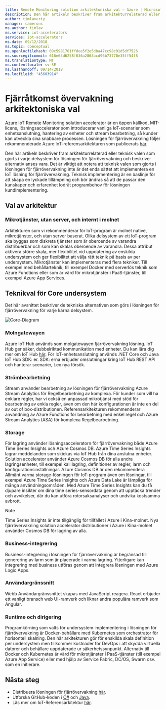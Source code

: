 ```yaml
---
title: Remote Monitoring solution arkitektoniska val – Azure | Microsoft Docs
description: Den här artikeln beskriver fram arkitekturrelaterad eller teknisk valen som gjorts i fjärrövervakning
author: timlaverty
manager: camerons
ms.author: timlav
ms.service: iot-accelerators
services: iot-accelerators
ms.date: 09/12/2018
ms.topic: conceptual
ms.openlocfilehash: 09c5981701ffdee5f2e5dba47cc98c91d5df7526
ms.sourcegitcommit: 616e63d6258f036a2863acd96b73770e35ff54f8
ms.translationtype: MT
ms.contentlocale: sv-SE
ms.lasthandoff: 09/14/2018
ms.locfileid: "45603914"
---
```

# <a name="remote-monitoring-architectural-choices"></a>Fjärråtkomst övervakning arkitektoniska val

Azure IoT Remote Monitoring solution accelerator är en öppen källkod, MIT-licens, lösningsaccelerator som introducerar vanliga IoT-scenarier som enhetsanslutning, hantering av enheter och stream bearbetning, så kunder kan utveckla sina snabbare processen.  Lösningen för fjärrövervakning följer rekommenderade Azure IoT-referensarkitekturen som publicerats [här](https://aka.ms/iotrefarchitecture).  

Den här artikeln beskriver fram arkitekturrelaterad eller teknisk valen som gjorts i varje delsystem för lösningen för fjärrövervakning och beskriver alternativ anses vara.  Det är viktigt att notera att teknisk valen som gjorts i lösningen för fjärrövervakning inte är det enda sättet att implementera en IoT lösning för fjärrövervakning.  Teknisk implementering är en baslinje för att skapa en lyckade tillämpning och bör ändras så att de passar den kunskaper och erfarenhet lodrät programbehov för lösningen kundimplementering.

## <a name="architectural-choices"></a>Val av arkitektur

### <a name="microservices-serverless-and-cloud-native"></a>Mikrotjänster, utan server, och internt i molnet

Arkitekturen som vi rekommenderar för IoT-program är molnet native, mikrotjänster, och utan server baserat.  Olika delsystem av ett IoT-program ska byggas som diskreta tjänster som är oberoende av varandra distribuerbar och som kan skalas oberoende av varandra.  Dessa attribut aktivera större skala, mer flexibilitet vid uppdatering av enskilda undersystem och ger flexibilitet att välja rätt teknik på basis av per undersystem.  Mikrotjänster kan implementeras med flera tekniker. Till exempel med behållarteknik, till exempel Docker med serverlös teknik som Azure Functions eller som är värd för mikrotjänster i PaaS-tjänster, till exempel Azure App Services.

## <a name="core-subsystem-technology-choices"></a>Teknikval för Core undersystem

Det här avsnittet beskriver de tekniska alternativen som görs i lösningen för fjärrövervakning för varje kärna delsystem.

![Core-Diagram](./media/iot-accelerators-remote-monitoring-architectural-choices/subsystem.png) 

### <a name="cloud-gateway"></a>Molngatewayen
Azure IoT Hub används som molgatewayen fjärrövervakning lösning.  IoT Hub ger säker, dubbelriktad kommunikation med enheter. Du kan lära dig mer om IoT Hub [här](https://azure.microsoft.com/services/iot-hub/). För IoT-enhetsanslutning används .NET Core och Java IoT Hub SDK: er.  SDK: erna erbjuder omslutningar kring IoT Hub REST API och hanterar scenarier, t.ex nya försök.

### <a name="stream-processing"></a>Strömbearbetning
Stream använder bearbetning av lösningen för fjärrövervakning Azure Stream Analytics för Regelbearbetning av komplexa.  För kunder som vill ha enklare regler, har vi också en anpassad mikrotjänst med stöd för bearbetning av enkla regler, även om den här konfigurationen är inte en del av out of box-distributionen. Referensarkitekturen rekommenderar användning av Azure Functions för bearbetning med enkel regel och Azure Stream Analytics (ASA) för komplexa Regelbearbetning.  

### <a name="storage"></a>Storage
För lagring använder lösningsacceleratorn för fjärrövervakning både Azure Time Series Insights och Azure Cosmos DB. Azure Time Series Insights lagrar meddelanden som skickas via IoT Hub från dina anslutna enheter. Solution accelerator använder Azure Cosmos DB för alla andra lagringsenheter, till exempel kall lagring, definitioner av regler, larm och konfigurationsinställningar. Azure Cosmos DB är den rekommendera Allmänt varma storage-lösningen för IoT-program även om lösningar, till exempel Azure Time Series Insights och Azure Data Lake är lämpliga för många användningsområden. Med Azure Time Series Insights kan du få djupare insikter om dina time series-sensordata genom att upptäcka trender och avvikelser, där du kan utföra rotorsaksanalyser och undvika kostsamma avbrott. 

> [!NOTE]
> Time Series Insights är inte tillgänglig för tillfället i Azure i Kina-molnet. Nya fjärrövervakning solution accelerator distributioner i Azure i Kina-molnet använder Cosmos DB för lagring av alla.

### <a name="business-integration"></a>Business-integrering
Business-integrering i lösningen för fjärrövervakning är begränsad till generering av larm som är placerade i varma lagring. Ytterligare kan integrering med business utföras genom att integrera lösningen med Azure Logic Apps.

### <a name="user-interface"></a>Användargränssnitt
Webb Användargränssnittet skapas med JavaScript reagera.  React erbjuder ett vanligt bransch web UI-ramverk och liknar andra populära ramverk som Angular.  

### <a name="runtime-and-orchestration"></a>Runtime och dirigering
Programkörning som valts för undersystem implementering i lösningen för fjärrövervakning är Docker-behållare med Kubernetes som orchestrator för horisontell skalning.  Den här arkitekturen gör för enskilda skala definition per undersystem men tillkommer kostnader för DevOps i att skydda virtuella datorer och behållare uppdaterade ur säkerhetssynpunkt.  Alternativ till Docker och Kubernetes är värd för mikrotjänster i PaaS-tjänster (till exempel Azure App Service) eller med hjälp av Service Fabric, DC/OS, Swarm osv. som en initierare.

## <a name="next-steps"></a>Nästa steg
* Distribuera lösningen för fjärrövervakning [här](https://www.azureiotsolutions.com/).
* Utforska GitHub-koden i [C#](https://github.com/Azure/azure-iot-pcs-remote-monitoring-dotnet/) och [Java](https://github.com/Azure/azure-iot-pcs-remote-monitoring-java/).  
* Läs mer om IoT-Referensarkitektur [här](https://aka.ms/iotrefarchitecture).
